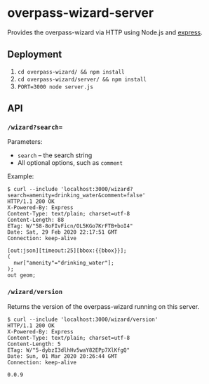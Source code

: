 # overpass-wizard-server

Provides the overpass-wizard via HTTP using Node.js and [express](https://expressjs.com/).

## Deployment

1. `cd overpass-wizard/ && npm install`
2. `cd overpass-wizard/server/ && npm install`
3. `PORT=3000 node server.js`

## API

### `/wizard?search=`

Parameters:

- `search` – the search string
- All optional options, such as `comment`

Example:

```
$ curl --include 'localhost:3000/wizard?search=amenity=drinking_water&comment=false'
HTTP/1.1 200 OK
X-Powered-By: Express
Content-Type: text/plain; charset=utf-8
Content-Length: 88
ETag: W/"58-8oFIvFicn/OL5KGo7KrFTB+boI4"
Date: Sat, 29 Feb 2020 22:17:51 GMT
Connection: keep-alive

[out:json][timeout:25][bbox:{{bbox}}];
(
  nwr["amenity"="drinking_water"];
);
out geom;
```

### `/wizard/version`

Returns the version of the overpass-wizard running on this server.

```
$ curl --include 'localhost:3000/wizard/version'
HTTP/1.1 200 OK
X-Powered-By: Express
Content-Type: text/plain; charset=utf-8
Content-Length: 5
ETag: W/"5-dybzI3dlhHv5waY82EPp7XlKfgQ"
Date: Sun, 01 Mar 2020 20:26:44 GMT
Connection: keep-alive

0.0.9
```

